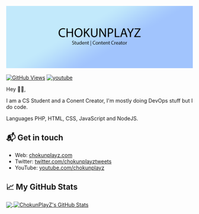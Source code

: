 [![ChokunPlayZ](https://github.com/ChokunPlayZ/ChokunPlayZ/raw/main/pictures/profile-readme/banner-1500x500.png)][1]

[![GitHub Views](https://komarev.com/ghpvc/?username=chokunplayz&color=FAC151)][5]
[![youtube](https://img.shields.io/badge/YouTuber-Follow%20Me-FAC151.svg?logo=youtube&logoWidth=20)][4]

Hey 👋🏻,

I am a CS Student and a Conent Creator, I'm mostly doing DevOps stuff but I do code.

Languages
PHP, HTML, CSS, JavaScript and NodeJS.

## 📬 Get in touch

- Web: [chokunplayz.com][1]
- Twitter: [twitter.com/chokunplayztweets][2]
- YouTube: [youtube.com/chokunplayz][3]

## &#x1f4c8; My GitHub Stats

<a href="https://github.com/ChokunPlayZ">
  <img align="center" src="https://github-readme-stats.vercel.app/api/top-langs/?username=chokunplayz&title_color=000000&text_color=000000" />
</a>

<a href="https://github.com/ChokunPlayZ">
  <img align="center" src="https://github-readme-stats.vercel.app/api?username=chokunplayz&show_icons=true&line_height=27&count_private=true&title_color=000000&text_color=000000&icon_color=FAC051" alt="ChokunPlayZ's GitHub Stats" />
</a>

[1]: https://www.chokunplayz.com
[2]: https://twitter.com/intent/follow?screen_name=chokunplayztweets
[3]: https://www.youtube.com/chokunplayz?sub_confirmation=1
[4]: https://www.youtube.com/chokunplayz
[5]: https://github.com/ChokunPlayZ/
